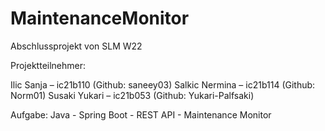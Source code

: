 # MaintenanceMonitor
Abschlussprojekt von SLM W22

Projektteilnehmer:

Ilic Sanja – ic21b110 (Github: saneey03)
Salkic Nermina – ic21b114 (Github: Norm01)
Susaki Yukari – ic21b053 (Github: Yukari-Palfsaki)

Aufgabe:
Java - Spring Boot - REST API - Maintenance Monitor



